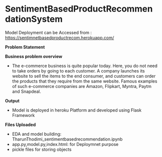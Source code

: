 # SentimentBasedProductRecommendationSystem

Model Deployment can be Accessed from : https://sentimnetbasedproductrecom.herokuapp.com/


**Problem Statement**

**Business problem overview**

- The e-commerce business is quite popular today. Here, you do not need to take orders by going to each customer. A company launches its website to sell the items to the end consumer, and customers can order the products that they require from the same website. Famous examples of such e-commerce companies are Amazon, Flipkart, Myntra, Paytm and Snapdeal.

**Output**
- Model is deployed in heroku Platform and developed using Flask Framework

**Files Uploaded**

- EDA and model building: TharunThodimi_sentimentbasedrecommendation.ipynb
- app.py,model.py,index.html: for Deploymnet purpose
- pickle files for storing objects
 
